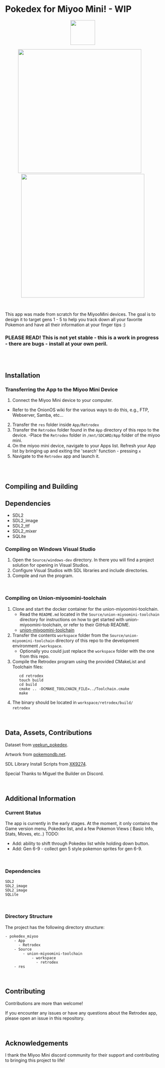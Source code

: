 # Pokedex for Miyoo Mini! - WIP

<p align="center">
 <img src="https://github.com/Yorisoft/pokedex_miyoo/assets/27126548/11b8ac44-8e78-4b9f-8af1-bf8f633434f1" width="80" />
</p>

<p align="center">
  <img src="https://github.com/Yorisoft/pokedex_miyoo/assets/27126548/885de49c-ab59-470c-b23e-3cd7a26d6fe7" width="400" />
  &nbsp;&nbsp;&nbsp;&nbsp;
  <img src="https://github.com/Yorisoft/pokedex_miyoo/assets/27126548/01d9a77e-0136-4e2a-ba96-3a01bc3fb4e2" width="400" /> 
</p>

</br>

This app was made from scratch for the MiyooMini devices. The goal is to design it to target gens 1 - 5 to help you track down all your favorite Pokemon and have all their information at your finger tips :) 

### PLEASE READ! This is not yet stable - this is a work in progress - there are bugs - install at your own peril.

</br>
</br>

## Installation

### Transferring the App to the Miyoo Mini Device

1. Connect the Miyoo Mini device to your computer.
  - Refer to the OnionOS wiki for the various ways to do this, e.g., FTP, Webserver, Samba, etc…
2. Transfer the `res` folder inside `App/Retrodex`
2. Transfer the `Retrodex` folder found in the `App` directory of this repo to the device.  -Place the `Retrodex` folder in `/mnt/SDCARD/App` folder of the miyoo mini.
3. On the miyoo mini device, navigate to your Apps list. Refresh your App list by bringing up and exiting the 'search' function - pressing `x`
4. Navigate to the `Retrodex` app and launch it. 

</br>
</br>

## Compiling and Building

## Dependencies 
- SDL2 
- SDL2_image 
- SDL2_ttf 
- SDL2_mixer
- SQLite

### Compiling on Windows Visual Studio

1. Open the `Source/windows-dev` directory. In there you will find a project solution for opening in Visual Studios. 
2. Configure Visual Studios with SDL libraries and include directories.
3. Compile and run the program.

</br>

### Compiling on Union-miyoomini-toolchain

1. Clone and start the docker container for the union-miyoomini-toolchain. 
   - Read the `README.md` located in the `Source/union-miyoomini-toolchain` directory for instructions on how to get started with union-miyoomini-toolchain, or refer to their GitHub README. 
   - [union-miyoomini-toolchain](https://github.com/MiyooMini/union-toolchain/tree/main)
2. Transfer the contents `workspace` folder from the `Source/union-miyoomini-toolchain` directory of this repo to the development environment `/workspace`. 
   - Optionally you could just replace the `workspace` folder with the one from this repo. 
3. Compile the Retrodex program using the provided CMakeList and Toolchain files:
     ```
        cd retrodex
        touch build
        cd build
        cmake .. -DCMAKE_TOOLCHAIN_FILE=../Toolchain.cmake
        make
     ```
4. The binary should be located in `workspace/retrodex/build/` </br>
     `retrodex`


</br>

## Data, Assets, Contributions

Dataset from [veekun_pokedex](https://github.com/veekun/veekun-pokedex).

Artwork from [pokemondb.net](https://pokemondb.net/).

SDL Library Install Scripts from [XK9274](https://github.com/XK9274).

Special Thanks to Miguel the Builder on Discord. 

</br>

## Additional Information


### Current Status

The app is currently in the early stages. At the moment, it only contains the Game version menu, Pokedex list, and a few Pokemon Views ( Basic Info, Stats, Moves, etc..) 
TODO:
- Add: ability to shift through Pokedex list while holding down button.
- Add: Gen 6-9 - collect gen 5 style pokemon sprites for gen 6-9. 

</br>

### Dependencies

```
SDL2
SDL2_image
SDL2_image
SQLite
```

</br>

### Directory Structure

The project has the following directory structure:
```
- pokedex_miyoo
    - App
      - Retrodex
    - Source
        - union-miyoomini-toolchain
            - workspace
              - retrodex
    - res
```

</br>

## Contributing

Contributions are more than welcome! 

If you encounter any issues or have any questions about the Retrodex app, please open an issue in this repository.

</br>

## Acknowledgements

I thank the Miyoo Mini discord community for their support and contributing to bringing this project to life!

